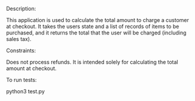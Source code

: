 
Description: 


This application is used to calculate the total amount to charge a customer at checkout. It takes the users state and a list of records of items to be purchased, and it returns the total that the user will be charged (including sales tax).



Constraints:

Does not process refunds. It is intended solely for calculating the total amount at checkout.



To run tests: 

python3 test.py
